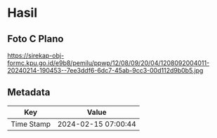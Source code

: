 # Hasil

## Foto C Plano

https://sirekap-obj-formc.kpu.go.id/e9b8/pemilu/ppwp/12/08/09/20/04/1208092004011-20240214-190453--7ee3ddf6-6dc7-45ab-9cc3-00d112d9b0b5.jpg


## Metadata

| Key        | Value               |
| ---------- | ------------------- |
| Time Stamp | 2024-02-15 07:00:44 |



